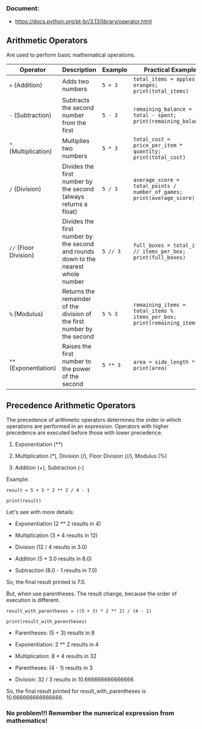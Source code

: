 
### Document:

- https://docs.python.org/pt-br/3.13/library/operator.html


## Arithmetic Operators

Are used to perform basic mathematical operations.

| Operator      | Description                           | Example | Practical Example |
|---------------|---------------------------------------|--------------------|----------------------------------------------|
| `+` (Addition) | Adds two numbers                      | `5 + 3`            | `total_items = apples + oranges; print(total_items)` |
| `-` (Subtraction) | Subtracts the second number from the first | `5 - 3`            | `remaining_balance = total - spent; print(remaining_balance)` |
| `*` (Multiplication) | Multiplies two numbers                | `5 * 3`            | `total_cost = price_per_item * quantity; print(total_cost)` |
| `/` (Division)      | Divides the first number by the second (always returns a float) |`5 / 3`             | `average_score = total_points / number_of_games; print(average_score)` |
| `//` (Floor Division) | Divides the first number by the second and rounds down to the nearest whole number | `5 // 3`           | `full_boxes = total_items // items_per_box; print(full_boxes)` |
| `%` (Modulus)       | Returns the remainder of the division of the first number by the second | `5 % 3`            | `remaining_items = total_items % items_per_box; print(remaining_items)` |
| `**` (Exponentiation) | Raises the first number to the power of the second | `5 ** 3`           | `area = side_length ** 2; print(area)` |


## Precedence Arithmetic Operators

The precedence of arithmetic operators determines the order in which operations are performed in an expression. Operators with higher precedence are executed before those with lower precedence.

1. Exponentiation (**)

2. Multiplication (*), Division (/), Floor Division (//), Modulus (%)

3. Addition (+), Subtraction (-)


Example:
```
result = 5 + 3 * 2 ** 2 / 4 - 1

print(result)
``` 

Let's see with more details:

 - Exponentiation (2 ** 2 results in 4)

 - Multiplication (3 * 4 results in 12)

 - Division (12 / 4 results in 3.0)

 - Addition (5 + 3.0 results in 8.0)

 - Subtraction (8.0 - 1 results in 7.0)

So, the final result printed is 7.0.

But, when use parentheses. The result change, because the order of execution is different.

```
result_with_parentheses = ((5 + 3) * 2 ** 2) / (4 - 1)

print(result_with_parentheses)
```

 - Parentheses: (5 + 3) results in 8

 - Exponentiation: 2 ** 2 results in 4

 - Multiplication: 8 * 4 results in 32

 - Parentheses: (4 - 1) results in 3

 - Division: 32 / 3 results in 10.666666666666666

So, the final result printed for result_with_parentheses is 10.666666666666666.


### No problem!!! Remember the numerical expression from mathematics!
